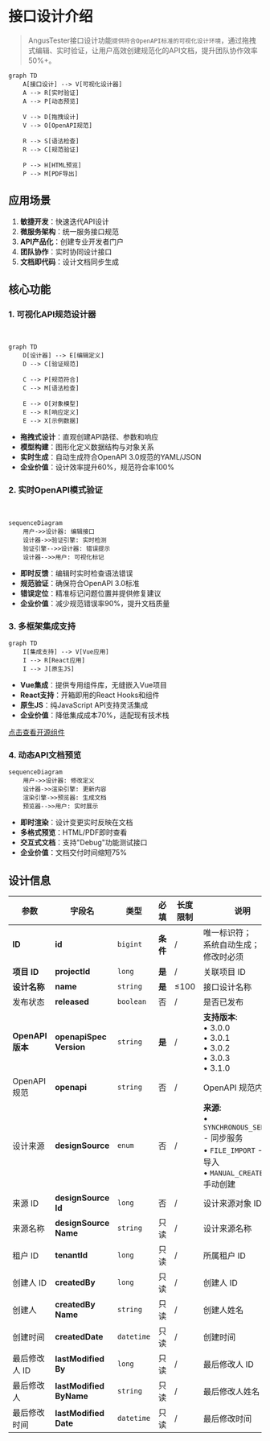 # 接口设计介绍

> AngusTester接口设计功能`提供符合OpenAPI标准的可视化设计环境`，通过拖拽式编辑、实时验证，让用户高效创建规范化的API文档，提升团队协作效率50%+。


```mermaid
graph TD
    A[接口设计] --> V[可视化设计器]
    A --> R[实时验证]
    A --> P[动态预览]
    
    V --> D[拖拽设计]
    V --> O[OpenAPI规范]
    
    R --> S[语法检查]
    R --> C[规范验证]
    
    P --> H[HTML预览]
    P --> M[PDF导出]
```

## 应用场景

1. **敏捷开发**：快速迭代API设计
2. **微服务架构**：统一服务接口规范
3. **API产品化**：创建专业开发者门户
4. **团队协作**：实时协同设计接口
5. **文档即代码**：设计文档同步生成

## 核心功能

### 1. 可视化API规范设计器
<br>

```mermaid
graph TD
    D[设计器] --> E[编辑定义]
    D --> C[验证规范]
    
    C --> P[规范符合]
    C --> M[语法检查]
    
    E --> O[对象模型]
    E --> R[响应定义]
    E --> X[示例数据]
```

- **拖拽式设计**：直观创建API路径、参数和响应
- **模型构建**：图形化定义数据结构与对象关系
- **实时生成**：自动生成符合OpenAPI 3.0规范的YAML/JSON
- **企业价值**：设计效率提升60%，规范符合率100%

### 2. 实时OpenAPI模式验证
<br>

```mermaid
sequenceDiagram
    用户->>设计器: 编辑接口
    设计器->>验证引擎: 实时检测
    验证引擎-->>设计器: 错误提示
    设计器-->>用户: 可视化标记
```

- **即时反馈**：编辑时实时检查语法错误
- **规范验证**：确保符合OpenAPI 3.0标准
- **错误定位**：精准标记问题位置并提供修复建议
- **企业价值**：减少规范错误率90%，提升文档质量

### 3. 多框架集成支持
```mermaid
graph TD
    I[集成支持] --> V[Vue应用]
    I --> R[React应用]
    I --> J[原生JS]
```

- **Vue集成**：提供专用组件库，无缝嵌入Vue项目
- **React支持**：开箱即用的React Hooks和组件
- **原生JS**：纯JavaScript API支持灵活集成
- **企业价值**：降低集成成本70%，适配现有技术栈

[点击查看开源组件](https://github.com/xcancloud/OpenAPIDesigner)

### 4. 动态API文档预览
```mermaid
sequenceDiagram
    用户->>设计器: 修改定义
    设计器->>渲染引擎: 更新内容
    渲染引擎->>预览器: 生成文档
    预览器-->>用户: 实时展示
```

- **即时渲染**：设计变更实时反映在文档
- **多格式预览**：HTML/PDF即时查看
- **交互式文档**：支持"Debug"功能测试接口
- **企业价值**：文档交付时间缩短75%

## 设计信息

| 参数             | 字段名                         | 类型       | 必填   | 长度限制 | 说明                                                                                                               |
| ---------------- |-----------------------------| ---------- | ------ |------| ------------------------------------------------------------------------------------------------------------------ |
| **ID**            | **id**                      | `bigint`                    | **条件**   | /    | 唯一标识符；<br/>系统自动生成；<br/>修改时必须 |
| **项目 ID**      | **projectId**               | `long`     | **是** | /    | 关联项目 ID                                                                                                        |
| **设计名称**     | **name**                    | `string`   | **是** | ≤100 | 接口设计名称                                                                                                       |
| 发布状态         | **released**                | `boolean`  | 否     | /    | 是否已发布                                                                                                         |
| **OpenAPI 版本** | **openapiSpec<br/>Version** | `string`   | **是** | /    | **支持版本**:<br>• 3.0.0<br>• 3.0.1<br>• 3.0.2<br>• 3.0.3<br>• 3.1.0                                               |
| OpenAPI 规范     | **openapi**                 | `string`   | 否     | /    | OpenAPI 规范内容                                                                                                   |
| 设计来源         | **designSource**            | `enum`     | 否     | /    | **来源**:<br>• `SYNCHRONOUS_SERVICE` - 同步服务<br>• `FILE_IMPORT` - 文件导入<br>• `MANUAL_CREATED` - 手动创建 |
| 来源 ID          | **designSource<br/>Id**     | `long`     | 否     | /    | 设计来源对象 ID                                                                                                    |
| 来源名称         | **designSource<br/>Name**   | `string`   | 只读   | /    | 设计来源名称                                                                                                       |
| 租户 ID          | **tenantId**                | `long`     | 只读   | /    | 所属租户 ID                                                                                                        |
| 创建人 ID        | **createdBy**               | `long`     | 只读   | /    | 创建人 ID                                                                                                          |
| 创建人           | **createdBy<br/>Name**      | `string`   | 只读   | /    | 创建人姓名                                                                                                         |
| 创建时间         | **createdDate**             | `datetime` | 只读   | /    | 创建时间                                                                                                           |
| 最后修改人 ID    | **lastModified<br/>By**     | `long`     | 只读   | /    | 最后修改人 ID                                                                                                      |
| 最后修改人       | **lastModified<br/>ByName** | `string`   | 只读   | /    | 最后修改人姓名                                                                                                     |
| 最后修改时间     | **lastModified<br/>Date**   | `datetime` | 只读   | /    | 最后修改时间                                                                                                       |
